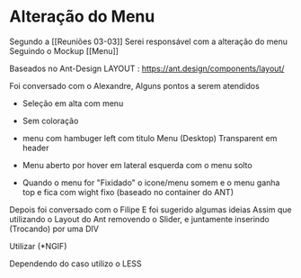 # Alteração do Menu

Segundo a [[Reuniões 03-03]]
Serei responsável com a alteração do menu
Seguindo o Mockup [[Menu]]


Baseados no Ant-Design LAYOUT : https://ant.design/components/layout/


Foi conversado com o Alexandre, Alguns pontos a serem atendidos

- Seleção em alta com menu
- Sem coloração
- menu com hambuger left com titulo Menu (Desktop)
Transparent em header

- Menu aberto por hover em lateral esquerda com o menu solto

- Quando o menu for "Fixidado" o icone/menu somem e o menu ganha top 
e fica com wight fixo (baseado no container do ANT)


Depois foi conversado com o Filipe
E foi sugerido algumas ideias
Assim que utilizando o Layout do Ant removendo o Slider, e juntamente inserindo (Trocando) por uma DIV

Utilizar (*NGIF)

Dependendo do caso utilizo o LESS
